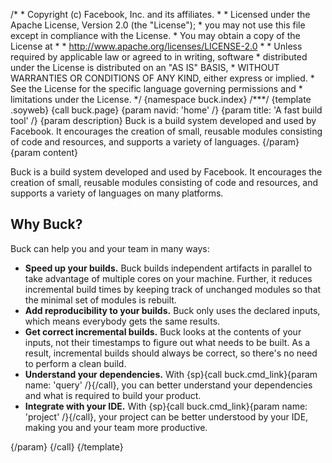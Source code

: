 /\* \* Copyright (c) Facebook, Inc. and its affiliates. \* \* Licensed
under the Apache License, Version 2.0 (the \"License\"); \* you may not
use this file except in compliance with the License. \* You may obtain a
copy of the License at \* \* http://www.apache.org/licenses/LICENSE-2.0
\* \* Unless required by applicable law or agreed to in writing,
software \* distributed under the License is distributed on an \"AS IS\"
BASIS, \* WITHOUT WARRANTIES OR CONDITIONS OF ANY KIND, either express
or implied. \* See the License for the specific language governing
permissions and \* limitations under the License. \*/ {namespace
buck.index} /\*\*\*/ {template .soyweb} {call buck.page} {param navid:
\'home\' /} {param title: \'A fast build tool\' /} {param description}
Buck is a build system developed and used by Facebook. It encourages the
creation of small, reusable modules consisting of code and resources,
and supports a variety of languages. {/param} {param content}

Buck is a build system developed and used by Facebook. It encourages the
creation of small, reusable modules consisting of code and resources,
and supports a variety of languages on many platforms.

## Why Buck?

Buck can help you and your team in many ways:

-   **Speed up your builds.** Buck builds independent artifacts in
    parallel to take advantage of multiple cores on your machine.
    Further, it reduces incremental build times by keeping track of
    unchanged modules so that the minimal set of modules is rebuilt.
-   **Add reproducibility to your builds.** Buck only uses the declared
    inputs, which means everybody gets the same results.
-   **Get correct incremental builds.** Buck looks at the contents of
    your inputs, not their timestamps to figure out what needs to be
    built. As a result, incremental builds should always be correct, so
    there\'s no need to perform a clean build.
-   **Understand your dependencies.** With {sp}{call
    buck.cmd_link}{param name: \'query\' /}{/call}, you can better
    understand your dependencies and what is required to build your
    product.
-   **Integrate with your IDE.** With {sp}{call buck.cmd_link}{param
    name: \'project\' /}{/call}, your project can be better understood
    by your IDE, making you and your team more productive.

{/param} {/call} {/template}
